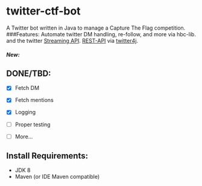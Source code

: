 # twitter-ctf-bot
A Twitter bot written in Java to manage a Capture The Flag competition.
###Features:
Automate twitter DM handling, re-follow, and more via hbc-lib. and the twitter [Streaming API](https://dev.twitter.com/streaming/overview).
[REST-API](https://dev.twitter.com/rest/public) via [twitter4j](https://github.com/yusuke/twitter4j/).

##### New:



## DONE/TBD:

- [x] Fetch DM
- [x] Fetch mentions
- [x] Logging
- [ ] Proper testing
- [ ] More...




## Install Requirements:

* JDK 8
* Maven (or IDE Maven compatible)
